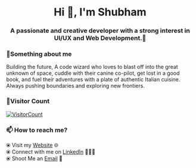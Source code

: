 <!-- ### Hi there 👋 -->

<!--
**shubs997/shubs997** is a ✨ _special_ ✨ repository because its `README.md` (this file) appears on your GitHub profile.
--> 
<!-- I am [Shubham](https://shubhamjadhav.com/), a passionate and creative developer with a strong interest in UI/UX and Web Development.🎯 
 -->
<h1 align="center">Hi 👋, I'm Shubham</h1>
<h3 align="center">A passionate and creative developer with a strong interest in UI/UX and Web Development.🎯 </h3>
<!--  ## My Github Stats:
 
<p align="left"> <img src="https://komarev.com/ghpvc/?username=shubs997&label=Profile%20views&color=129e00&style=plastic" alt="shubs997" /> </p>

<div>
<a href="https://readme-stats-cfgj2cxdy.vercel.app/api?username=shubs997&count_private=true&show_icons=true&theme=tokyonight">
  <img  align="left" src="https://readme-stats-cfgj2cxdy.vercel.app/api?username=shubs997&count_private=true&show_icons=true&theme=tokyonight" />
</a>
</div> -->
<!-- <br /><br /><br /><br /><br /><br /><br /><br /><br /><br /> -->

### 🚀Something about me

<div>
 <p>Building the future, A code wizard who loves to blast off into the great unknown of space, cuddle with their canine co-pilot, get lost in a good book, and fuel their adventures with a plate of authentic Italian cuisine. Always pushing boundaries and exploring new frontiers.</p>
</div>

### 🧮Visitor Count
<a align="left" href="https://profile-counter.glitch.me/{shubs997}/count.svg">
  
  ![VisitorCount](https://profile-counter.glitch.me/{shubs997}/count.svg)  
  
</a>

### 📫 How to reach me? 

  ⦿ Visit my [Website](https://shubhamjadhav.com/) 🌐 <br>
  ⦿ Connect with me on [LinkedIn](https://www.linkedin.com/in/shubham566/) 👨🏻‍💻 <br>
  ⦿ Shoot Me an [Email](mailto:shubhamjadhav5678@gmail.com) 💌 <br>
